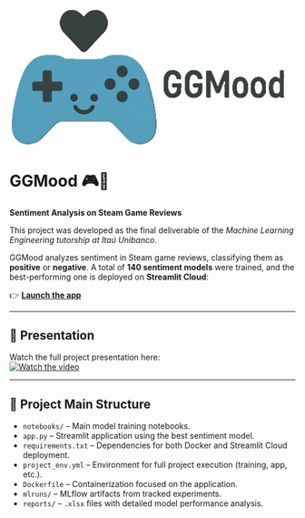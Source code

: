 ![GGMood Logo](https://github.com/joseenricotavares/ggmood/blob/master/images/logo_name.PNG?raw=true)



# GGMood 🎮🧠  
**Sentiment Analysis on Steam Game Reviews**

This project was developed as the final deliverable of the *Machine Learning Engineering tutorship at Itaú Unibanco*.

GGMood analyzes sentiment in Steam game reviews, classifying them as **positive** or **negative**. A total of **140 sentiment models** were trained, and the best-performing one is deployed on **Streamlit Cloud**:

👉 **[Launch the app](https://ggmood.streamlit.app/)**

---

## 🎥 Presentation  
Watch the full project presentation here:  
[![Watch the video](https://img.youtube.com/vi/jUDVw-lGnl4/0.jpg)](https://www.youtube.com/watch?v=jUDVw-lGnl4)

---

## 🧱 Project Main Structure

- `notebooks/` – Main model training notebooks.
- `app.py` – Streamlit application using the best sentiment model.
- `requirements.txt` – Dependencies for both Docker and Streamlit Cloud deployment.
- `project_env.yml` – Environment for full project execution (training, app, etc.).
- `Dockerfile` – Containerization focused on the application.
- `mlruns/` – MLflow artifacts from tracked experiments.
- `reports/` – `.xlsx` files with detailed model performance analysis.
